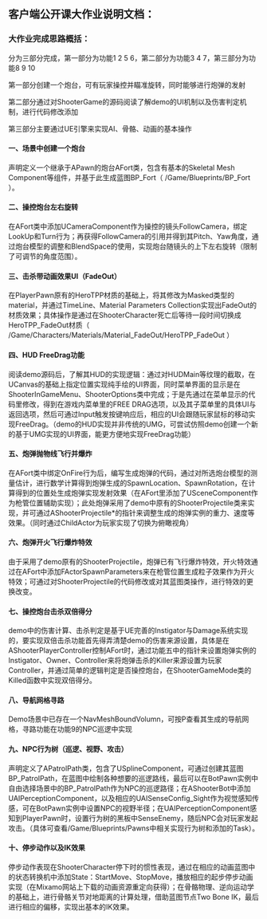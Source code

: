## 客户端公开课大作业说明文档：

### 大作业完成思路概括：

分为三部分完成，第一部分为功能1 2 5 6，第二部分为功能3 4 7，第三部分为功能8 9 10

第一部分创建一个炮台，可有玩家操控并瞄准旋转，同时能够进行炮弹的发射

第二部分通过对ShooterGame的源码阅读了解demo的UI机制以及伤害判定机制，进行代码修改添加

第三部分主要通过UE引擎来实现AI、骨骼、动画的基本操作

#### 一、场景中创建一个炮台

声明定义一个继承于APawn的炮台AFort类，包含有基本的Skeletal Mesh Component等组件，并基于此生成蓝图BP_Fort（ /Game/Blueprints/BP_Fort ）。

#### 二、操控炮台左右旋转

在AFort类中添加UCameraComponent作为操控的镜头FollowCamera，绑定LookUp和Turn行为；再获得FollowCamera的引用并得到其Pitch、Yaw角度，通过炮台模型的调整和BlendSpace的使用，实现炮台随镜头的上下左右旋转（限制了可调节的角度范围）。

#### 三、击杀带动画效果UI（FadeOut）

在PlayerPawn原有的HeroTPP材质的基础上，将其修改为Masked类型的material，并通过TimeLine、Material Parameters Collection实现出FadeOut的材质效果；具体操作是通过在ShooterCharacter死亡后等待一段时间切换成HeroTPP_FadeOut材质（ /Game/Characters/Materials/Material_FadeOut/HeroTPP_FadeOut ）

#### 四、HUD FreeDrag功能

阅读demo源码后，了解其HUD的实现逻辑：通过对HUDMain等纹理的截取，在UCanvas的基础上指定位置实现纯手绘的UI界面，同时菜单界面的显示是在ShooterInGameMenu、ShooterOptions类中完成；于是先通过在菜单显示的代码里修改，得到在游戏内菜单里的FREE DRAG选项，以及其子菜单里的具体UI与返回选项，然后可通过Input触发按键响应后，相应的UI会跟随玩家鼠标的移动实现FreeDrag。（demo的HUD实现并非传统的UMG，可尝试仿照demo创建一个新的基于UMG实现的UI界面，能更方便地实现FreeDrag功能）

#### 五、炮弹抛物线飞行并爆炸

在AFort类中绑定OnFire行为后，编写生成炮弹的代码，通过对所选炮台模型的测量估计，进行数学计算得到炮弹生成的SpawnLocation、SpawnRotation，在计算得到的位置处生成炮弹实现发射效果（在AFort里添加了USceneComponent作为枪管位置辅助实现）；此处炮弹采用了demo中原有的ShooterProjectile类来实现，并可通过AShooterProjectile*的指针来调整生成的炮弹实例的重力、速度等效果。（同时通过ChildActor为玩家实现了切换为俯瞰视角）

#### 六、炮弹开火飞行爆炸特效

由于采用了demo原有的ShooterProjectile，炮弹已有飞行爆炸特效，开火特效通过在AFort中添加FActorSpawnParameters来在枪管位置生成粒子效果作为开火特效；可通过对ShooterProjectile的代码修改或对其蓝图类操作，进行特效的更换改变。

#### 七、操控炮台击杀双倍得分

demo中的伤害计算、击杀判定是基于UE完善的Instigator与Damage系统实现的，要实现双倍击杀功能首先得弄清楚demo的伤害来源设置，具体是在AShooterPlayerController控制AFort时，通过功能五中的指针来设置炮弹实例的Instigator、Owner、Controller来将炮弹击杀的Killer来源设置为玩家Controller，并通过简单的逻辑判定是否操控炮台，在ShooterGameMode类的Killed函数中实现双倍得分。

#### 八、导航网格寻路

Demo场景中已存在一个NavMeshBoundVolumn，可按P查看其生成的导航网格，寻路功能在功能9的NPC巡逻中实现

#### 九、NPC行为树（巡逻、视野、攻击）

声明定义了APatrolPath类，包含了USplineComponent，可通过创建其蓝图BP_PatrolPath，在蓝图中绘制各种想要的巡逻路线，最后可以在BotPawn实例中自由选择场景中的BP_PatrolPath作为NPC的巡逻路径；在AShooterBot中添加UAIPerceptionComponent，以及相应的UAISenseConfig_Sight作为视觉感知传感，可在BotPawn实例中设置NPC的视野半径；在UAIPerceptionComponent感知到PlayerPawn时，设置行为树的黑板中SenseEnemy，随后NPC会对玩家发起攻击。（具体可查看/Game/Blueprints/Pawns中相关实现行为树和添加的Task）。

#### 十、停步动作以及IK效果

停步动作表现在ShooterCharacter停下时的惯性表现，通过在相应的动画蓝图中的状态转换机中添加State：StartMove、StopMove，播放相应的起步停步动画实现（在Mixamo网站上下载的动画资源重定向获得）；在骨骼物理、逆向运动学的基础上，进行骨骼关节对地距离的计算处理，借助蓝图节点Two Bone IK，最后进行相应的偏移，实现出基本的IK效果。